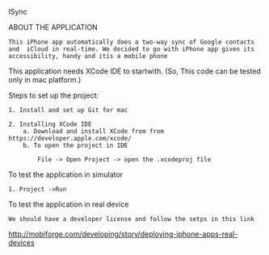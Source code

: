 ISync

ABOUT THE APPLICATION

	This iPhone app automatically does a two-way sync of Google contacts and  iCloud in real-time. We decided to go with iPhone app given its accessibility, handy and itís a mobile phone 

This application needs XCode IDE to startwith. (So, This code can be tested only in mac platform.)

Steps to set up the project:

	1. Install and set up Git for mac

	2. Installing XCode IDE
		a. Download and install XCode from from https://developer.apple.com/xcode/
		b. To open the project in IDE

			File -> Open Project -> open the .xcodeproj file

To test the application in simulator

	1. Project ->Run


To test the application in real device

	We should have a developer license and follow the setps in this link
http://mobiforge.com/developing/story/deploying-iphone-apps-real-devices